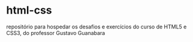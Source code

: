 # html-css
repositório para hospedar os desafios e exercícios do curso de HTML5 e CSS3, do professor Gustavo Guanabara
